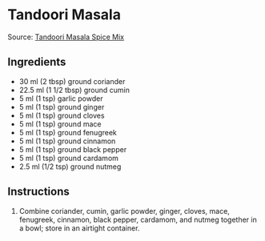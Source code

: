 # Tandoori Masala #

Source: [Tandoori Masala Spice Mix](https://www.allrecipes.com/recipe/241875/tandoori-masala-spice-mix/)

## Ingredients ##
* 30 ml (2 tbsp) ground coriander
* 22.5 ml (1 1/2 tbsp) ground cumin
* 5 ml (1 tsp) garlic powder
* 5 ml (1 tsp) ground ginger
* 5 ml (1 tsp) ground cloves
* 5 ml (1 tsp) ground mace
* 5 ml (1 tsp) ground fenugreek
* 5 ml (1 tsp) ground cinnamon
* 5 ml (1 tsp) ground black pepper
* 5 ml (1 tsp) ground cardamom
* 2.5 ml (1/2 tsp) ground nutmeg

## Instructions ##
1. Combine coriander, cumin, garlic powder, ginger, cloves, mace, fenugreek, cinnamon, black pepper, cardamom, and nutmeg together in a bowl; store in an airtight container.

